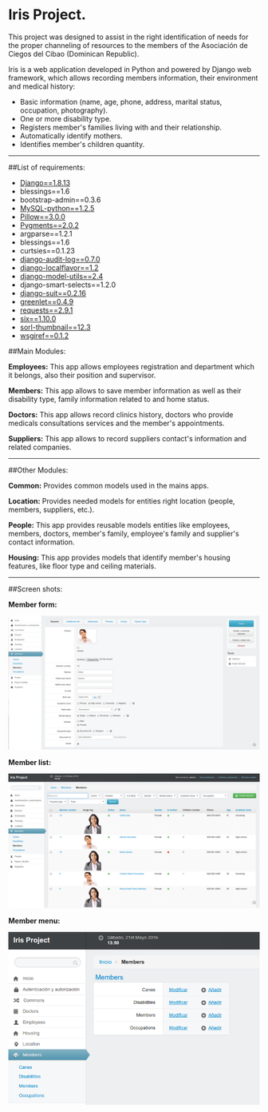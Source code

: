 Iris Project.
=======

This project was designed to assist in the right identification of needs for the proper channeling of resources to the members of the Asociación de Ciegos del Cibao (Dominican Republic).

Iris is a web application developed in Python and powered by Django web framework, which allows recording members information, their environment and medical history:

- Basic information (name, age, phone, address, marital status, occupation, photography).
- One or more disability type.
- Registers member's families living with and their relationship.
- Automatically identify mothers.
- Identifies member's children quantity.

***

##List of requirements:
- [Django==1.8.13](https://www.djangoproject.com/download/)
- blessings==1.6
- bootstrap-admin==0.3.6
- [MySQL-python==1.2.5](https://pypi.python.org/pypi/MySQL-python/1.2.5) 
- [Pillow==3.0.0](https://pillow.readthedocs.org/en/3.1.x/) 
- [Pygments==2.0.2](https://github.com/odeoncg/django-pygments) 
- argparse==1.2.1
- blessings==1.6
- curtsies==0.1.23
- [django-audit-log==0.7.0](https://github.com/Atomidata/django-audit-log) 
- [django-localflavor==1.2](https://github.com/django/django-localflavor) 
- [django-model-utils==2.4](https://pypi.python.org/pypi/django-model-utils/) 
- django-smart-selects==1.2.0
- [django-suit==0.2.16](https://github.com/digi604/django-smart-selects) 
- [greenlet==0.4.9](https://greenlet.readthedocs.org/en/latest/) 
- [requests==2.9.1](https://github.com/kylef/django-request) 
- [six==1.10.0](https://github.com/django/django/blob/master/django/utils/six.py) 
- [sorl-thumbnail==12.3](https://github.com/mariocesar/sorl-thumbnail) 
- [wsgiref==0.1.2](https://pypi.python.org/pypi/wsgiref?) 


##Main Modules:

**Employees:** This app allows employees registration and department which it belongs, also their position and supervisor.

**Members:** This app allows to save member information as well as their disability type, family information related to and home status.

**Doctors:** This app allows record clinics history, doctors who provide medicals consultations services and the member's appointments.

**Suppliers:** This app allows to record suppliers contact's information and related companies.

***


##Other Modules:

**Common:** Provides common models used in the mains apps.

**Location:** Provides needed models for entities right location  (people, members, suppliers, etc.).

**People:** This app provides reusable models entities like employees, members, doctors, member's family, employee's family and supplier's contact information.

**Housing:** This app provides models that identify member's housing features, like floor type and ceiling materials.

***


##Screen shots:

**Member form:**


![Member form](https://github.com/emilioferreyra/iris/blob/dev/ScreenShots/member_form.png?raw=true)


**Member list:**


![Member list](https://github.com/emilioferreyra/iris/blob/dev/ScreenShots/member_list.png?raw=true)


**Member menu:**


![Member menu](https://github.com/emilioferreyra/iris/blob/dev/ScreenShots/member_menu.png?raw=true)
 
